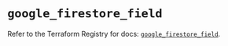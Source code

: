 # `google_firestore_field`

Refer to the Terraform Registry for docs: [`google_firestore_field`](https://registry.terraform.io/providers/hashicorp/google-beta/5.43.1/docs/resources/google_firestore_field).
